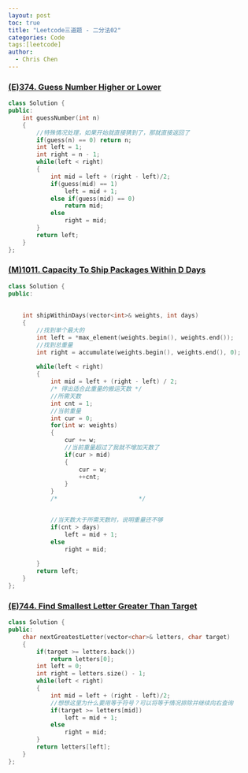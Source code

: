 ```yaml
---
layout: post
toc: true
title: "Leetcode三道题 - 二分法02"
categories: Code
tags:[leetcode]
author:
  - Chris Chen
---
```


### <a href = "https://leetcode.com/problems/guess-number-higher-or-lower/description/">(E)374. Guess Number Higher or Lower</a>
```c++
class Solution {
public:
    int guessNumber(int n) 
    {
        //特殊情况处理，如果开始就直接猜到了，那就直接返回了
        if(guess(n) == 0) return n;
        int left = 1;
        int right = n - 1;
        while(left < right)
        {
            int mid = left + (right - left)/2;
            if(guess(mid) == 1) 
                left = mid + 1;
            else if(guess(mid) == 0)
                return mid;
            else
                right = mid;
        }
        return left;
    }
};
```


### <a href = "https://leetcode.com/problems/capacity-to-ship-packages-within-d-days/description/">(M)1011. Capacity To Ship Packages Within D Days</a>
```c++
class Solution {
public:
   
    
    int shipWithinDays(vector<int>& weights, int days) 
    {
        //找到单个最大的
        int left = *max_element(weights.begin(), weights.end());
        //找到总重量
        int right = accumulate(weights.begin(), weights.end(), 0);
        
        while(left < right)
        {
            int mid = left + (right - left) / 2;
            /* 得出适合此重量的搬运天数 */
            //所需天数
            int cnt = 1;
            //当前重量
            int cur = 0;
            for(int w: weights)
            {
                cur += w;
                //当前重量超过了我就不增加天数了
                if(cur > mid)
                {
                    cur = w;
                    ++cnt;
                }
            }
            /*                       */


            //当天数大于所需天数时，说明重量还不够
            if(cnt > days)
                left = mid + 1;
            else
                right = mid;
             
        }
        return left; 
    }
};
```


### <a href = "https://leetcode.com/problems/find-smallest-letter-greater-than-target/description/">(E)744. Find Smallest Letter Greater Than Target</a>
```c++
class Solution {
public:
    char nextGreatestLetter(vector<char>& letters, char target)
    {
        if(target >= letters.back())
            return letters[0];
        int left = 0;
        int right = letters.size() - 1;
        while(left < right)
        {
            int mid = left + (right - left)/2;
            //想想这里为什么要用等于符号？可以将等于情况排除并继续向右查询
            if(target >= letters[mid])
                left = mid + 1;
            else
                right = mid;
        }
        return letters[left];
    }
};
```

